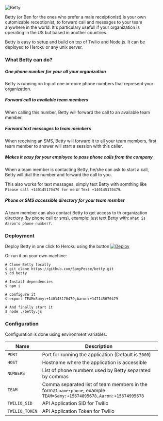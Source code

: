 ![Betty](https://github.com/SamyPesse/betty/blob/master/betty.png?raw=true)

Betty (or Ben for the ones who prefer a male receiptionist) is your own cutomizable receptionist, to forward call and messages to your team anywhere in the world. It's particulary usefull if your organization is operating in the US but based in another countries.

Betty is easy to setup and build on top of Twilio and Node.js. It can be deployed to Heroku or any unix server.

### What Betty can do?

##### One phone number for your all your organization

Betty is running on top of one or more phone numbers that represent your organization.

##### Forward call to available team members

When calling this number, Betty will forward the call to an available team member.

##### Forward text messages to team members

When receiving an SMS, Betty will forward it to all your team members, first team member to answer will start a session with this caller.

##### Makes it easy for your employee to pass phone calls from the company

When a team member is contacting Betty, he/she can ask to start a call, Betty will dial the number and forward the call to you.

This also works for text messages, simply text Betty with somthing like `Please call +140145170479 for me` or `Text +140145170479`.

##### Phone or SMS accessible directory for your team member

A team member can also contact Betty to get access to th organization directory (by phone call or sms), example: just text Betty with: `What is Aaron's phone number?`.

### Deployment

Deploy Betty in one click to Heroku using the button [![Deploy](https://www.herokucdn.com/deploy/button.png)](https://heroku.com/deploy)

Or run it on your own machine:

```
# Clone Betty locally
$ git clone https://github.com/SamyPesse/betty.git
$ cd betty

# Install dependencies
$ npm i

# Configure it
$ export TEAM=Samy:+140145170479,Aaron:+147145670479

# And finally start it
$ node ./betty.js
```

### Configuration

Configuration is done using environment variables:

| Name         | Description         |
| ------------ | ------------------- |
| `PORT`       | Port for running the application (Default is `3000`) |
| `HOST`       | Hostname where the application is accessible |
| `NUMBERS`    | List of phone numbers used by Betty separated by commas |
| `TEAM`       | Comma separated list of team members in the format `name:phone`, example `TEAM=Samy:+15674895678,Aaron:+15674995678` |
| `TWILIO_SID` | API Application SID for Twilio |
| `TWILIO_TOKEN` | API Application Token for Twilio |
